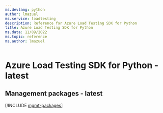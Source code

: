 ```yaml
---
ms.devlang: python
author: lmazuel
ms.service: loadtesting
description: Reference for Azure Load Testing SDK for Python
title: Azure Load Testing SDK for Python
ms.data: 11/09/2022
ms.topic: reference
ms.author: lmazuel
---
```

# Azure Load Testing SDK for Python - latest

## Management packages - latest
[!INCLUDE [mgmt-packages](load-testing-mgmt-index.md)]